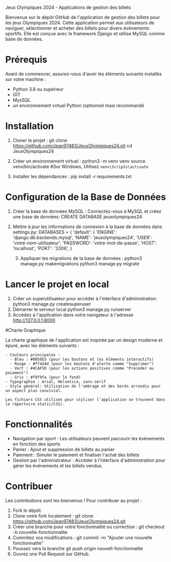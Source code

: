 Jeux Olympiques 2024 - Applications de gestion des billets

Bienvenue sur le dépôt GitHub de l'application de gestion des billets pour les jeux Olympiques 2024.
Cette application permet aux utilisateurs de naviguer, sélectionner et acheter des billets pour divers évènements sportifs.
Elle est conçue avec le framework Django et utilise MySQL comme base de données.

# Prérequis

Avant de commencer, assurez-vous d'avoir les éléments suivants installés sur votre machine : 

  - Python 3.8 ou supérieur
  - GIT
  - MysSQL
  - un environnement virtuel Python (optionnel masi recommandé

# Installation

1. Cloner le projet :
   git clone https://github.com/Jean97483/JeuxOlympiques24.git
   cd JeuxOlympiques24

2. Créer un environnement virtuel :
   python3 -m venv venv
   source venv/bin/activate  #Sur Windows, Utilisez `venv\Scripts\activate`

3. Installer les dépendances :
   pip install -r requirements.txt

# Configuration de la Base de Données

1. Créer la base de données MySQL :
   Connectez-vous à MySQL et créez une base de données:
   CREATE DATABASE jeuxolympiques24
2. Mettre à jour les informations de connexion à la base de données dans settings.py:
   DATABASES = {
    'default': {
        'ENGINE': 'django.db.backends.mysql',
        'NAME': 'jeuxolympiques24',
        'USER': 'votre-nom-utilisateur',
        'PASSWORD': 'votre-mot-de-passe',
        'HOST': 'localhost',
        'PORT': '3306',
    }

   3. Appliquer les migrations de la base de données :
      python3 manage.py makemigrations
      python3 manage.py migrate

  # Lancer le projet en local
  1. Créer un superutilisateur pour accéder à l'interface d'administration:
     python3 manage.py createsuperuser
  2. Démarrer le serveur local
     python3 manage.py runserver
  3. Accédez à l'application dans votre navigateur à l'adresse http://127.0.0.1:8000


#Charte Graphique

La charte graphique de l'application est inspirée par un design moderne et épuré, avec les éléments suivants : 

    - Couleurs principales :
      - Bleu : #0056b3 (pour les boutons et les éléments interactifs)
      - Rouge : #ff4d4d (pour les boutons d'alerte comme "Supprimer")
      - Vert : #4CAF50 (pour les actions positives comme "Procéder au paiement")
      - Gris : #f8f9fa (pour le fond)
    - Typographie : Arial, Helvetica, sans-serif
    - Style général: Utilisation de l'ombrage et des bords arrondis pour un aspect plus convivial.

    Les fichiers CSS utilisés pour styliser l'application se trouvent dans le répertoire static/CSS/.

# Fonctionnalités
  - Navigation par sport : Les utilisateurs peuvent parcourir les événements en fonction  des sports
  - Panier : Ajout et suppression de billets au panier
  - Paiement : Simuler le paiement et finaliser l'achat des billets
  - Gestion par l'administrateur : Accéder à l'interface d'administration pour gérer les événements et les billets vendus.


# Contribuer

Les contributions sont les bienvenus ! Pour contribuer au projet :

1. Fork le dépôt.
2. Clone votre fork localement :
   git clone https://github.com/Jean97483/JeuxOlympiques24.git
3. Créer une branche pour votre fonctionnalité ou correction :
   git checkout -b nouvelle-fonctionnalite
4. Commitez vos modifications :
   git commit -m "Ajouter une nouvelle fonctionnalite"
5. Poussez vers la branche
   git push origin nouvell-fonctionnalite
6. Ouvrez une Pull Request sur GitHub.
   
